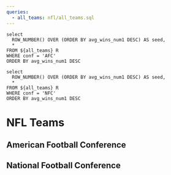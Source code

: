 ```yaml
---
queries:
  - all_teams: nfl/all_teams.sql
---
```


```afc_conf
select
  ROW_NUMBER() OVER (ORDER BY avg_wins_num1 DESC) AS seed,
  *
FROM ${all_teams} R
WHERE conf = 'AFC'
ORDER BY avg_wins_num1 DESC
```

```nfc_conf
select
  ROW_NUMBER() OVER (ORDER BY avg_wins_num1 DESC) AS seed,
  *
FROM ${all_teams} R
WHERE conf = 'NFC'
ORDER BY avg_wins_num1 DESC
```

# NFL Teams
## American Football Conference

 <DataTable data={afc_conf} link=team_link rows=16 rowShading="true">
  <Column id=seed/>
  <Column id=team/>
  <Column id=record/>
  <Column id=elo_rating_num0 title='ELO rating'/>
  <Column id=avg_wins_num1 title='Avg. Wins'/>
  <Column id=make_playoffs_pct1 title='Playoff Odds (%)'/>
</DataTable>

## National Football Conference

 <DataTable data={nfc_conf} link=team_link rows=16 rowShading="true">
  <Column id=seed/>
  <Column id=team/>
  <Column id=record/>
  <Column id=elo_rating_num0 title='ELO rating'/>
  <Column id=avg_wins_num1 title='Avg. Wins'/>
  <Column id=make_playoffs_pct1 title='Playoff Odds (%)'/>
</DataTable>